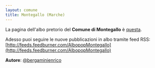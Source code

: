 ```yaml
---
layout: comune
title: Montegallo (Marche)
---
```


La pagina dell'albo pretorio del **Comune di Montegallo** è [questa](http://www.halleyegov.it/c044038/mc/mc_gridev_messi.php?x=&servizio=&bck=http%3A%2F%2Fwww.halleyegov.it%2Fc044038%2Fhh%2Findex.php).

Adesso puoi seguire le nuove pubblicazioni in albo tramite feed RSS: [http://feeds.feedburner.com/AlbopopMontegallo](http://feeds.feedburner.com/AlbopopMontegallo)


**Autore**: [@bergaminienrico](https://twitter.com/bergaminienrico)
